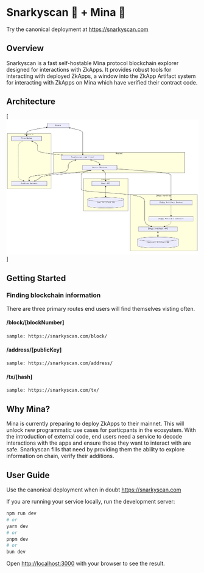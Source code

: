 # Snarkyscan 💚 + Mina 🤍

Try the canonical deployment at <https://snarkyscan.com>

## Overview

Snarkyscan is a fast self-hostable Mina protocol blockchain explorer designed for interactions with ZkApps. It provides robust tools for interacting with deployed ZkApps, a window into the ZkApp Artifact system for interacting with ZkApps on Mina which have verified their contract code.

## Architecture

[![](./diagram.png)]

## Getting Started

### Finding blockchain information

There are three primary routes end users will find themselves visting often.

#### /block/[blockNumber]

```
sample: https://snarkyscan.com/block/
```

#### /address/[publicKey]

```
sample: https://snarkyscan.com/address/
```

#### /tx/[hash]

```
sample: https://snarkyscan.com/tx/
```

## Why Mina?

Mina is currently preparing to deploy ZkApps to their mainnet. This will unlock new programmatic use cases for particpants in the ecosystem. With the introduction of external code, end users need a service to decode interactions with the apps and ensure those they want to interact with are safe. Snarkyscan fills that need by providing them the ability to explore information on chain, verify their additions.

## User Guide

Use the canonical deployment when in doubt <https://snarkyscan.com>

If you are running your service locally, run the development server:

```bash
npm run dev
# or
yarn dev
# or
pnpm dev
# or
bun dev
```

Open [http://localhost:3000](http://localhost:3000) with your browser to see the result.

